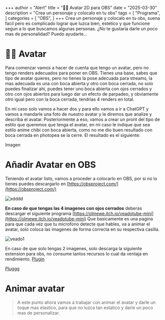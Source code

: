 +++
author = "Alert"
title = "👨‍🦰 Avatar 2D para OBS"
date = "2025-03-30"
description = "Crea un personaje y colocalo en tu obs"
tags = [
    "Programa",
]
categories = [
    "OBS",
]
+++
Crea un personaje y colocalo en tu obs, suena facil pero es complicado lograr que luzca bien, estetico y que funcione segun a lo que buscamos algunas personas. ¿No te gustaría darle un poco mas de personalidad? Puedo ayudarte... 
<!--more-->

# 🦸‍♂️ Avatar

Para comenzar vamos a hacer de cuenta que tengo un avatar, pero no tengo renders adecuados para poner en OBS. Tienes una base, sabes que tipo de avatar quieres, pero no tienes la pose adecuada para streams, la mas adecuada es una con boca abierta y otro con boca cerrada, no solo puedes finalizar ahi, puedes tener uno boca abierta con ojos cerrados y otro con ojos abiertos para luego dar un efecto de parpadeo, y obviamente otro igual pero con la boca cerrada, tendrías 4 renders en total.

En mi caso solo vamos a hacer dos y para ello vamos a ir a ChatGPT y vamos a mandarle una foto de nuestro avatar y le diremos que analize y describa el avatar.
Posteriormente a eso, vamos a crear un pront del tipo de estilo que queremos que tenga el avatar, en mi caso le indique que sea estilo anime chibi con boca abierta, como no me dio buen resultado con boca cerrada en photopea se la cerre. El resultado es el siguiente: 

Imagen

# Añadir Avatar en OBS

Teniendo el avatar listo, vamos a proceder a colocarlo en OBS, por si no lo tienes puedes descargarlo en [https://obsproject.com/](https://obsproject.com/) 

![xdddd](https://obsproject.com/assets/images/features-new/hero.png)

**En caso de que tengas las 4 imagenes con ojos cerrados** deberas descargar el siguiente programa [https://olmewe.itch.io/veadotube-mini](https://olmewe.itch.io/veadotube-mini) Que basicamente es una pagina para que cada vez que tu microfono detecte que hables, va a animar el avatar, solo coloca las imagenes de forma correcta en su respectiva casilla.

![veado1](https://img.itch.zone/aW1nLzIxMzg2NzkwLnBuZw==/original/ZZvQQC.png)

En caso de que solo tengas 2 imagenes, solo descarga la siguiente extension para obs, no consume tantos recursos lo cual da ventaja en rendimiento. [Plugin](https://obsproject.com/forum/resources/image-reaction.1342/)

[Pluggg](https://i.imgur.com/K38f7bH.png)

# Animar avatar
> A este punto ahora vamos a trabajar con animar el avatar y darle un toque mas elastico, para que no luzca tan estatico y darle un poco mas de personalizar.
